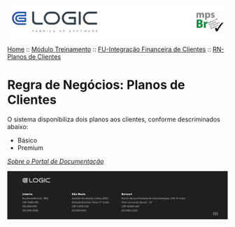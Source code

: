 ![Cabecalho](../../../ReadMe-Anexos/Cabecalho.png)


[Home](../../../ReadMe.md) :: [Módulo Treinamento](../../Modulo-Treinamento.md) :: [FU-Integração Financeira de Clientes](../FU-Integracao-Financeira-Clientes.md) :: [RN-Planos de Clientes](RN-Planos-de-Clientes.md)

# Regra de Negócios: Planos de Clientes

O sistema disponibiliza dois planos aos clientes, conforme descriminados abaixo:

- Básico
- Premium

_[Sobre o Portal de Documentação](../../../About/About.md)_

![Rodape](../../../ReadMe-Anexos/Rodape.png)
